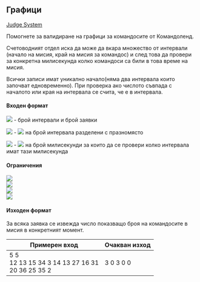 ## Графици

[Judge System](https://www.hackerrank.com/contests/sda-2019-2020-test4/challenges/challenge-2274)

Помогнете за валидиране на графици за командосите от Командоленд.

Счетоводният отдел иска да може да вкара множество от интервали (начало на мисия, край на мисия за командос) и след това да провери за конкретна милисекунда колко командоси са били в това време на мисия.

Всички записи имат уникално начало(няма два интервала които започват едновременно). При проверка ако числото съвпада с началото или края на интервала се счита, че е в интервала.

#### Входен формат

<img src="https://latex.codecogs.com/svg.latex?\Large&space;n,q"> - брой интервали и брой заявки

<img src="https://latex.codecogs.com/svg.latex?\Large&space;start_i,end_i"> - <img src="https://latex.codecogs.com/svg.latex?\Large&space;n"> на брой интервала разделени с празномясто

<img src="https://latex.codecogs.com/svg.latex?\Large&space;q_j"> - <img src="https://latex.codecogs.com/svg.latex?\Large&space;q"> на брой милисекунди за които да се провери колко интервала имат тази милисекунда

#### Ограничения
<img src="https://latex.codecogs.com/svg.latex?\Large&space;1<n<100,000"><br>
<img src="https://latex.codecogs.com/svg.latex?\Large&space;1<q<100,000"><br>
<img src="https://latex.codecogs.com/svg.latex?\Large&space;0\le{start_i}\le{start_i}\le{100,000,000}"><br>
<img src="https://latex.codecogs.com/svg.latex?\Large&space;0<q_j<100,000,000">

#### Изходен формат

За всяка заявка се извежда число показващо броя на командосите в мисия в конкретният момент.

Примерен вход|Очакван изход
-|-
5 5<br>12 13 15 34 3 14 13 27 16 31<br>20 36 25 35 2|3 0 3 0 0
